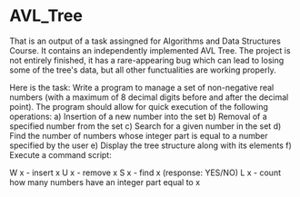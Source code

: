 # AVL_Tree
That is an output of a task assingned for Algorithms and Data Structures Course. It contains an independently implemented AVL Tree.
The project is not entirely finished, it has a rare-appearing bug which can lead to losing some of the tree's data, but all other functualities are working properly.

Here is the task:
Write a program to manage a set of non-negative real numbers (with a maximum of 8 decimal digits before and after the decimal point). The program should allow for quick execution of the following operations:
a) Insertion of a new number into the set
b) Removal of a specified number from the set
c) Search for a given number in the set
d) Find the number of numbers whose integer part is equal to a number specified by the user
e) Display the tree structure along with its elements
f) Execute a command script:

W x - insert x
U x - remove x
S x - find x (response: YES/NO)
L x - count how many numbers have an integer part equal to x
